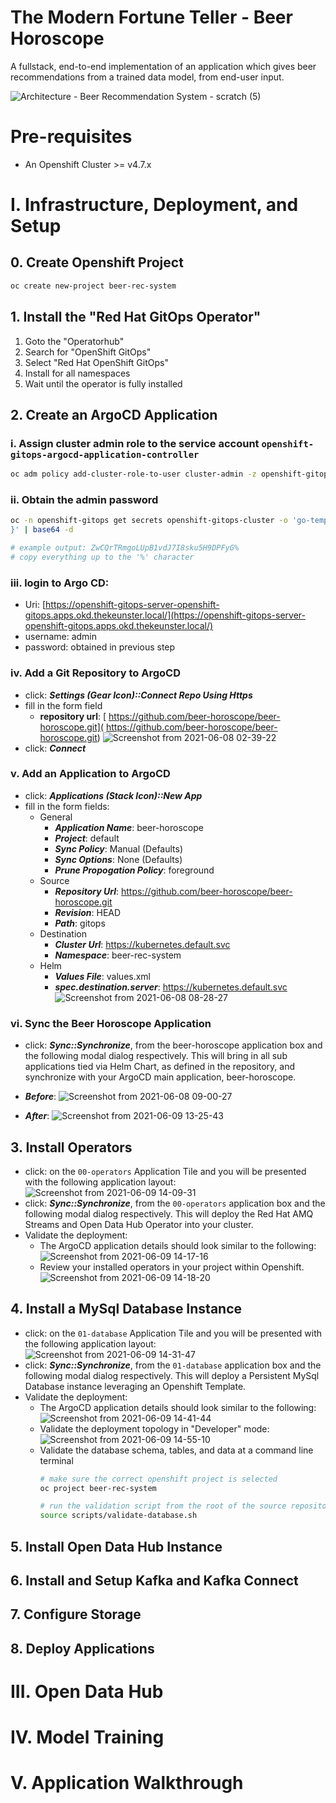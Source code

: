 # The Modern Fortune Teller - Beer Horoscope

A fullstack, end-to-end implementation of an application which gives beer recommendations from a trained data model, from end-user input. 

![Architecture - Beer Recommendation System - scratch (5)](https://user-images.githubusercontent.com/61749/120901590-91e67a80-c601-11eb-88ea-a5ec7678912e.png)

# Pre-requisites

- An Openshift Cluster >= v4.7.x

# I. Infrastructure, Deployment, and Setup

## 0. Create Openshift Project

```bash
oc create new-project beer-rec-system
```

## 1. Install the "Red Hat GitOps Operator"

1. Goto the "Operatorhub"
2. Search for "OpenShift GitOps"
3. Select "Red Hat OpenShift GitOps"
4. Install for all namespaces
5. Wait until the operator is fully installed

## 2. Create an ArgoCD Application

### i. Assign cluster admin role to the service account `openshift-gitops-argocd-application-controller`

```bash
oc adm policy add-cluster-role-to-user cluster-admin -z openshift-gitops-argocd-application-controller -n openshift-gitops
```

### ii. Obtain the admin password

```bash
oc -n openshift-gitops get secrets openshift-gitops-cluster -o 'go-template={{index .data "admin.password"}
}' | base64 -d

# example output: ZwCQrTRmgoLUpB1vdJ7I8sku5H9DPFyG%
# copy everything up to the '%' character
```

### iii. login to Argo CD: 
- Uri: [https://openshift-gitops-server-openshift-gitops.apps.okd.thekeunster.local/](https://openshift-gitops-server-openshift-gitops.apps.okd.thekeunster.local/)
- username: admin
- password: obtained in previous step

### iv. Add a Git Repository to ArgoCD
- click: ***Settings (Gear Icon)::Connect Repo Using Https*** 
- fill in the form field 
    - **repository url**: [
https://github.com/beer-horoscope/beer-horoscope.git](
https://github.com/beer-horoscope/beer-horoscope.git)
![Screenshot from 2021-06-08 02-39-22](https://user-images.githubusercontent.com/61749/121143551-c7a68180-c802-11eb-9a59-982c87c161a6.png)
- click: ***Connect***

### v. Add an Application to ArgoCD
- click: ***Applications (Stack Icon)::New App***
- fill in the form fields:
    - General 
        - ***Application Name***: beer-horoscope
        - ***Project***: default
        - ***Sync Policy***: Manual (Defaults)
        - ***Sync Options***: None (Defaults)
        - ***Prune Propogation Policy***: foreground
    - Source
        - ***Repository Url***: https://github.com/beer-horoscope/beer-horoscope.git
        - ***Revision***: HEAD
        - ***Path***: gitops
    - Destination
        - ***Cluster Url***: https://kubernetes.default.svc
        - ***Namespace***: beer-rec-system
    - Helm
        - ***Values File***: values.xml
        - ***spec.destination.server***: https://kubernetes.default.svc
![Screenshot from 2021-06-08 08-28-27](https://user-images.githubusercontent.com/61749/121194029-f7ba4880-c833-11eb-8438-5be1f712fc83.png)

### vi. Sync the Beer Horoscope Application
- click: ***Sync::Synchronize***, from the beer-horoscope application box and the following modal dialog respectively. This will bring in all sub applications tied via Helm Chart, as defined in the repository, and synchronize with your ArgoCD main application, beer-horoscope.

- ***Before***:
![Screenshot from 2021-06-08 09-00-27](https://user-images.githubusercontent.com/61749/121215157-618f1e00-c845-11eb-9d1f-6871c87a4bfd.png)

- ***After***:
![Screenshot from 2021-06-09 13-25-43](https://user-images.githubusercontent.com/61749/121408647-40522e80-c926-11eb-9772-547a24090408.png)

## 3. Install Operators

- click: on the `00-operators` Application Tile and you will be presented with the following application layout: 
![Screenshot from 2021-06-09 14-09-31](https://user-images.githubusercontent.com/61749/121414518-55ca5700-c92c-11eb-807d-1b8672f430b1.png)
- click: ***Sync::Synchronize***, from the `00-operators` application box and the following modal dialog respectively. This will deploy the Red Hat AMQ Streams and Open Data Hub Operator into your cluster. 
- Validate the deployment: 
    - The ArgoCD application details should look similar to the following: 
    ![Screenshot from 2021-06-09 14-17-16](https://user-images.githubusercontent.com/61749/121415500-6af3b580-c92d-11eb-8c3f-130a0d765e17.png)
    - Review your installed operators in your project within Openshift. 
    ![Screenshot from 2021-06-09 14-18-20](https://user-images.githubusercontent.com/61749/121415629-91b1ec00-c92d-11eb-9889-9af8815d9f7f.png)

## 4. Install a MySql Database Instance

- click: on the `01-database` Application Tile and you will be presented with the following application layout: 
![Screenshot from 2021-06-09 14-31-47](https://user-images.githubusercontent.com/61749/121417370-7051ff80-c92f-11eb-94ce-f98e1543ef5d.png)
- click: ***Sync::Synchronize***, from the `01-database` application box and the following modal dialog respectively. This will deploy a Persistent MySql Database instance leveraging an Openshift Template. 
- Validate the deployment: 
    - The ArgoCD application details should look similar to the following: 
    ![Screenshot from 2021-06-09 14-41-44](https://user-images.githubusercontent.com/61749/121418708-d8551580-c930-11eb-95e8-ee8b343f358b.png)
    - Validate the deployment topology in "Developer" mode:
    ![Screenshot from 2021-06-09 14-55-10](https://user-images.githubusercontent.com/61749/121420459-b78dbf80-c932-11eb-9e9b-521073cf2981.png)
    - Validate the database schema, tables, and data at a command line terminal
        ```bash
        # make sure the correct openshift project is selected
        oc project beer-rec-system

        # run the validation script from the root of the source repository w/in a bash shell
        source scripts/validate-database.sh
        ```

## 5. Install Open Data Hub Instance

## 6. Install and Setup Kafka and Kafka Connect

## 7. Configure Storage

## 8. Deploy Applications

# III. Open Data Hub

# IV. Model Training

# V. Application Walkthrough
